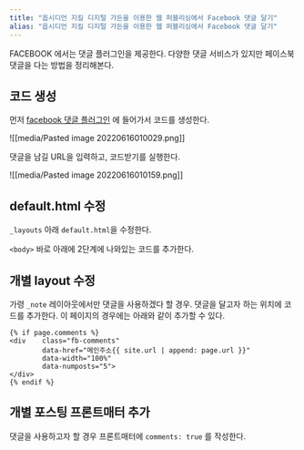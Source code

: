 ```yaml
---
title: "옵시디언 지킬 디지털 가든을 이용한 웹 퍼블리싱에서 Facebook 댓글 달기"
alias: "옵시디언 지킬 디지털 가든을 이용한 웹 퍼블리싱에서 Facebook 댓글 달기"
---
```

FACEBOOK 에서는 댓글 플러그인을 제공한다. 다양한 댓글 서비스가 있지만 페이스북 댓글을 다는 방법을 정리해본다.

## 코드 생성
먼저 [facebook 댓글 플러그인](https://developers.facebook.com/docs/plugins/comments) 에 들어가서 코드를 생성한다.


![[media/Pasted image 20220616010029.png]]

댓글을 남길 URL을 입력하고, 코드받기를 실행한다.

![[media/Pasted image 20220616010159.png]]

## default.html 수정
`_layouts` 아래 `default.html`을 수정한다. 

`<body>` 바로 아래에 2단계에 나와있는 코드를 추가한다.

## 개별 layout 수정
가령 `_note` 레이아웃에서만 댓글을 사용하겠다 할 경우. 댓글을 달고자 하는 위치에 코드를 추가한다. 이 페이지의 경우에는 아래와 같이 추가할 수 있다.

```
{% if page.comments %}
<div    class="fb-comments" 
        data-href="메인주소{{ site.url | append: page.url }}"
        data-width="100%" 
        data-numposts="5">
</div>
{% endif %}
```

## 개별 포스팅 프론트매터 추가
댓글을 사용하고자 할 경우 프론트매터에 `comments: true` 를 작성한다.